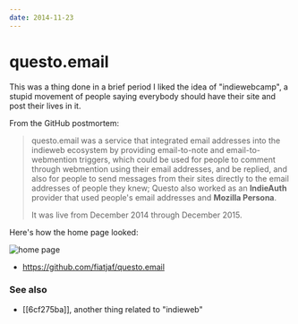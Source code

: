 ```yaml
---
date: 2014-11-23
---
```


# questo.email

This was a thing done in a brief period I liked the idea of "indiewebcamp", a stupid movement of people saying everybody should have their site and post their lives in it.

From the GitHub postmortem:

> questo.email was a service that integrated email addresses into the indieweb ecosystem by providing email-to-note and email-to-webmention triggers, which could be used for people to comment through webmention using their email addresses, and be replied, and also for people to send messages from their sites directly to the email addresses of people they knew; Questo also worked as an **IndieAuth** provider that used people's email addresses and **Mozilla Persona**.
>
> It was live from December 2014 through December 2015.

Here's how the home page looked:

![home page](https://user-images.githubusercontent.com/1653275/93024841-a7c59280-f5cf-11ea-969c-e8a7663ad135.png)

- <https://github.com/fiatjaf/questo.email>

### See also

- [[6cf275ba]], another thing related to "indieweb"
